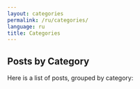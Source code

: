 ```yaml
---
layout: categories
permalink: /ru/categories/
language: ru
title: Categories
---
```

## Posts by Category
Here is a list of posts, grouped by category: